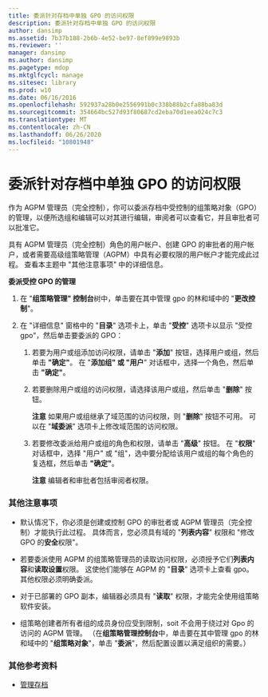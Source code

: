 ```yaml
---
title: 委派针对存档中单独 GPO 的访问权限
description: 委派针对存档中单独 GPO 的访问权限
author: dansimp
ms.assetid: 7b37b188-2b6b-4e52-be97-8ef899e9893b
ms.reviewer: ''
manager: dansimp
ms.author: dansimp
ms.pagetype: mdop
ms.mktglfcycl: manage
ms.sitesec: library
ms.prod: w10
ms.date: 06/16/2016
ms.openlocfilehash: 592937a28b0e2556991b0c338b88b2cfa88ba83d
ms.sourcegitcommit: 354664bc527d93f80687cd2eba70d1eea024c7c3
ms.translationtype: MT
ms.contentlocale: zh-CN
ms.lasthandoff: 06/26/2020
ms.locfileid: "10801948"
---
```

# 委派针对存档中单独 GPO 的访问权限


作为 AGPM 管理员（完全控制），你可以委派存档中受控制的组策略对象（GPO）的管理，以便所选组和编辑可以对其进行编辑，审阅者可以查看它，并且审批者可以批准它。

具有 AGPM 管理员（完全控制）角色的用户帐户、创建 GPO 的审批者的用户帐户，或者需要高级组策略管理（AGPM）中具有必要权限的用户帐户才能完成此过程。 查看本主题中 "其他注意事项" 中的详细信息。

**委派受控 GPO 的管理**

1.  在 "**组策略管理" 控制台**树中，单击要在其中管理 gpo 的林和域中的 "**更改控制**"。

2.  在 "详细信息" 窗格中的 "**目录**" 选项卡上，单击 "**受控**" 选项卡以显示 "受控 gpo"，然后单击要委派的 GPO：

    1.  若要为用户或组添加访问权限，请单击 "**添加**" 按钮，选择用户或组，然后单击 **"确定"**。 在 "**添加组" 或 "用户**" 对话框中，选择一个角色，然后单击 **"确定"**。

    2.  若要删除用户或组的访问权限，请选择该用户或组，然后单击 "**删除**" 按钮。

        **注意** 如果用户或组继承了域范围的访问权限，则 "**删除**" 按钮不可用。 可以在 "**域委派**" 选项卡上修改域范围的访问权限。

         

    3.  若要修改委派给用户或组的角色和权限，请单击 "**高级**" 按钮。 在 "**权限**" 对话框中，选择 "用户" 或 "组"，选中要分配给该用户或组的每个角色的复选框，然后单击 **"确定"**。

        **注意** 编辑者和审批者包括审阅者权限。

         

### 其他注意事项

-   默认情况下，你必须是创建或控制 GPO 的审批者或 AGPM 管理员（完全控制）才能执行此过程。 具体而言，您必须具有域的 "**列表内容**" 权限和 "修改 GPO 的**安全**权限"。

-   若要委派使用 AGPM 的组策略管理员的读取访问权限，必须授予它们**列表内容**和**读取设置**权限。 这使他们能够在 AGPM 的 "**目录**" 选项卡上查看 gpo。 其他权限必须明确委派。

-   对于已部署的 GPO 副本，编辑器必须具有 "**读取**" 权限，才能完全使用组策略软件安装。

-   组策略创建者所有者组的成员身份应受到限制，soit 不会用于绕过对 Gpo 的访问的 AGPM 管理。 （在**组策略管理控制台**中，单击要在其中管理 gpo 的林和域中的 "**组策略对象**"，单击 "**委派**"，然后配置设置以满足组织的需要。）

### 其他参考资料

-   [管理存档](managing-the-archive.md)

 

 





